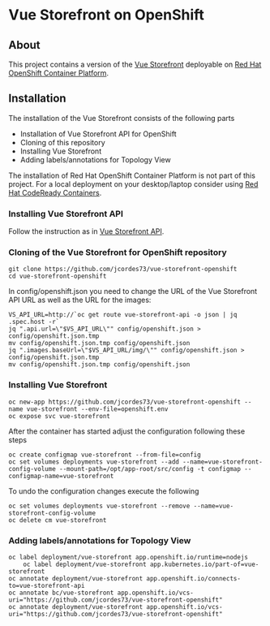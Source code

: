 # Vue Storefront on OpenShift

## About

This project contains a version of the [Vue Storefront](https://github.com/DivanteLtd/vue-storefront) deployable on [Red Hat OpenShift Container Platform](https://www.openshift.com/products/container-platform).

## Installation

The installation of the Vue Storefront consists of the following parts

- Installation of Vue Storefront API for OpenShift
- Cloning of this repository
- Installing Vue Storefront
- Adding labels/annotations for Topology View

The installation of Red Hat OpenShift Container Platform is not part of this project. For a local deployment on your desktop/laptop consider using [Red Hat CodeReady Containers](https://developers.redhat.com/products/codeready-containers/overview).

### Installing Vue Storefront API

Follow the instruction as in [Vue Storefront API](https://github.com/jcordes73/vue-storefront-api-openshift).

### Cloning of the Vue Storefront for OpenShift repository

	git clone https://github.com/jcordes73/vue-storefront-openshift
	cd vue-storefront-openshift

In config/openshift.json you need to change the URL of the Vue Storefront API URL as well as the URL for the images:

	VS_API_URL=http://`oc get route vue-storefront-api -o json | jq .spec.host -r`
	jq ".api.url=\"$VS_API_URL\"" config/openshift.json > config/openshift.json.tmp
	mv config/openshift.json.tmp config/openshift.json
	jq ".images.baseUrl=\"$VS_API_URL/img/\"" config/openshift.json > config/openshift.json.tmp
	mv config/openshift.json.tmp config/openshift.json

### Installing Vue Storefront

	oc new-app https://github.com/jcordes73/vue-storefront-openshift --name vue-storefront --env-file=openshift.env
	oc expose svc vue-storefront

After the container has started adjust the configuration following these steps

	oc create configmap vue-storefront --from-file=config
	oc set volumes deployments vue-storefront --add --name=vue-storefront-config-volume --mount-path=/opt/app-root/src/config -t configmap --configmap-name=vue-storefront

To undo the configuration changes execute the following

	oc set volumes deployments vue-storefront --remove --name=vue-storefront-config-volume
	oc delete cm vue-storefront

### Adding labels/annotations for Topology View

	oc label deployment/vue-storefront app.openshift.io/runtime=nodejs
        oc label deployment/vue-storefront app.kubernetes.io/part-of=vue-storefront
	oc annotate deployment/vue-storefront app.openshift.io/connects-to=vue-storefront-api
	oc annotate bc/vue-storefront app.openshift.io/vcs-uri="https://github.com/jcordes73/vue-storefront-openshift"
	oc annotate deployment/vue-storefront app.openshift.io/vcs-uri="https://github.com/jcordes73/vue-storefront-openshift"
